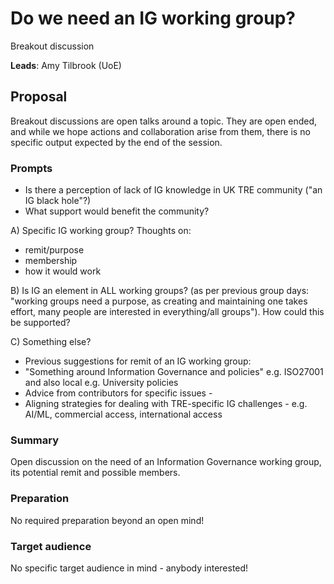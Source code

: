 # Do we need an IG working group?

Breakout discussion

**Leads**: Amy Tilbrook (UoE)

## Proposal

Breakout discussions are open talks around a topic. They are open ended, and while we hope actions and collaboration arise from them, there is no specific output expected by the end of the session.

### Prompts

- Is there a perception of lack of IG knowledge in UK TRE community ("an IG black hole"?)
- What support would benefit the community?
 
A) Specific IG working group? Thoughts on:
- remit/purpose
- membership
- how it would work
	 
B) Is IG an element in ALL working groups? (as per previous group days:  "working groups need a purpose, as creating and maintaining one takes effort, many people are interested in everything/all groups"). How could this be supported?
 
 
C) Something else?
 
- Previous suggestions for remit of an IG working group:
 - "Something around Information Governance and policies" e.g. ISO27001 and also local e.g. University policies
 - Advice from contributors for specific issues - 
 - Aligning strategies for dealing with TRE-specific IG challenges - e.g. AI/ML, commercial access, international access


### Summary

Open discussion on the need of an Information Governance working group, its potential remit and possible members.

### Preparation

No required preparation beyond an open mind!



### Target audience

No specific target audience in mind - anybody interested!